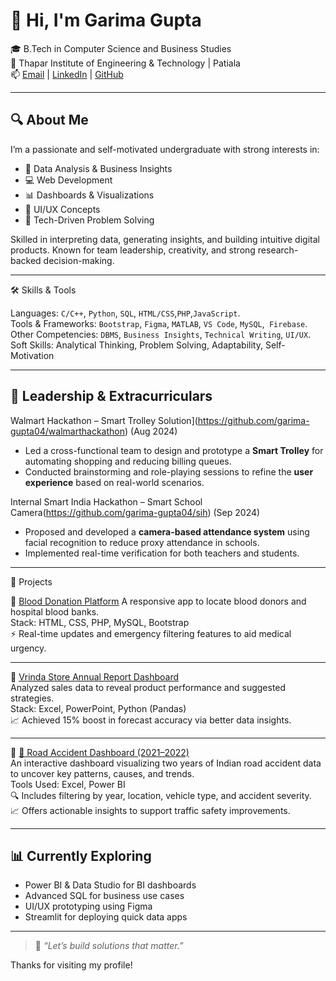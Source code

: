 # 👋 Hi, I'm Garima Gupta

🎓 B.Tech in Computer Science and Business Studies  
📍 Thapar Institute of Engineering & Technology | Patiala  
📫 [Email](mailto:gupta004garima@gmail.com) | [LinkedIn](https://www.linkedin.com/in/garima-gupta-32baaa24b/) | [GitHub](https://github.com/garima-gupta04)

---

## 🔍 About Me

I’m a passionate and self-motivated undergraduate with strong interests in:

- 🔎 Data Analysis & Business Insights
- 💻 Web Development
- 📊 Dashboards & Visualizations
- 🧠 UI/UX Concepts
- 🚀 Tech-Driven Problem Solving

Skilled in interpreting data, generating insights, and building intuitive digital products. Known for team leadership, creativity, and strong research-backed decision-making.

---

🛠 Skills & Tools

Languages: `C/C++`, `Python`, `SQL`, `HTML/CSS`,`PHP`,`JavaScript`.  
Tools & Frameworks: `Bootstrap`, `Figma`, `MATLAB`, `VS Code`, `MySQL`,` Firebase`.  
Other Competencies: `DBMS`, `Business Insights`, `Technical Writing`, `UI/UX`.  
Soft Skills: Analytical Thinking, Problem Solving, Adaptability, Self-Motivation

---

## 🚀 Leadership & Extracurriculars
Walmart Hackathon – Smart Trolley Solution](https://github.com/garima-gupta04/walmarthackathon) (Aug 2024) 
- Led a cross-functional team to design and prototype a **Smart Trolley** for automating shopping and reducing billing queues.  
- Conducted brainstorming and role-playing sessions to refine the **user experience** based on real-world scenarios.  

Internal Smart India Hackathon – Smart School Camera(https://github.com/garima-gupta04/sih) (Sep 2024)  
- Proposed and developed a **camera-based attendance system** using facial recognition to reduce proxy attendance in schools.  
- Implemented real-time verification for both teachers and students.  

---

🚀 Projects

🔗 [Blood Donation Platform](https://github.com/garima-gupta04/blooddonate)
A responsive app to locate blood donors and hospital blood banks.  
Stack: HTML, CSS, PHP, MySQL, Bootstrap  
⚡ Real-time updates and emergency filtering features to aid medical urgency.

---

🔗 [Vrinda Store Annual Report Dashboard](https://github.com/garima-gupta04/vrindastoredashboard)  
Analyzed sales data to reveal product performance and suggested strategies.  
Stack: Excel, PowerPoint, Python (Pandas)  
📈 Achieved 15% boost in forecast accuracy via better data insights.

---

📌 [🚗 Road Accident Dashboard (2021–2022)](https://github.com/garima-gupta04/Road_accident_dashboard_2021-2022)  
An interactive dashboard visualizing two years of Indian road accident data to uncover key patterns, causes, and trends.  
Tools Used: Excel, Power BI   
🔍 Includes filtering by year, location, vehicle type, and accident severity.  
📈 Offers actionable insights to support traffic safety improvements.

---

## 📊 Currently Exploring

- Power BI & Data Studio for BI dashboards  
- Advanced SQL for business use cases  
- UI/UX prototyping using Figma  
- Streamlit for deploying quick data apps

---

> 🔗 _“Let’s build solutions that matter.”_

Thanks for visiting my profile!

